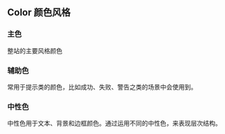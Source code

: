 ## Color 颜色风格

### 主色  
整站的主要风格颜色  

<template>
<div class='block primary'>
    Primary<br/>
    #3e8ef7
</div>  
</template>

### 辅助色  
常用于提示类的颜色，比如成功、失败、警告之类的场景中会使用到。   
<template>
<div>
    <div class='block success'>
        Success</br>
        #11c26d
    </div>
    <div class='block info'>
        Info</br>
        #0bb2d4
    </div>
    <div class='block warning'>
        Warning</br>
        #eb6709
    </div>
    <div class='block danger'>
        Danger</br>
        #ff4c52
    </div>
</div>
</template>

### 中性色  
中性色用于文本、背景和边框颜色。通过运用不同的中性色，来表现层次结构。  

<template>
<div>
    <div class='block font-color-title'>
        标题字体颜色</br>
        #37474F
    </div>
    <div class='block font-color-common'>
        常规字体颜色</br>
        #526069
    </div>
    <div class='block font-color-secondary'>
        次要字体颜色</br>
        #76838F
    </div>
    <div class='block font-color-placeholder'>
        占位字体颜色</br>
        #CCD5DB
    </div>
    <br/>
    <div class='block border-color'>
        边框颜色</br>
        #E4EAEC
    </div>
</div>
</template>

<style lang='scss' scoped>
    .block{
        padding:10px;
        display:inline-block;
        color:#fff;
        width:200px;
    }
    .primary{
        background-color:#3e8ef7;
    }
    .success{
        background-color:#11c26d;
    }
    .info{
        background-color:#0bb2d4;
    }
    .warning{
        background-color:#eb6709;
    }
    .danger{
        background-color:#ff4c52;
    }
    .font-color-title{
        background-color:#37474F;
    }
    .font-color-common{
        background-color:#526069;
    }
    .font-color-secondary{
        background-color:#76838F;
    }
    .font-color-placeholder{
        background-color:#CCD5DB;
    }
    .border-color{
        background-color:#E4EAEC;
        color:#526069;
    }
    .border-color-first{
        background-color:#A3AFB7;
        color:#526069;
    }
    .border-color-second{
        background-color:#CCD5DB;
        color:#526069;
    }
    .border-color-third{
        background-color:#E4EAEC;
        color:#526069;
    }
    .border-color-four{
        background-color:#F3F7F9;
        color:#526069;
    }
</style>